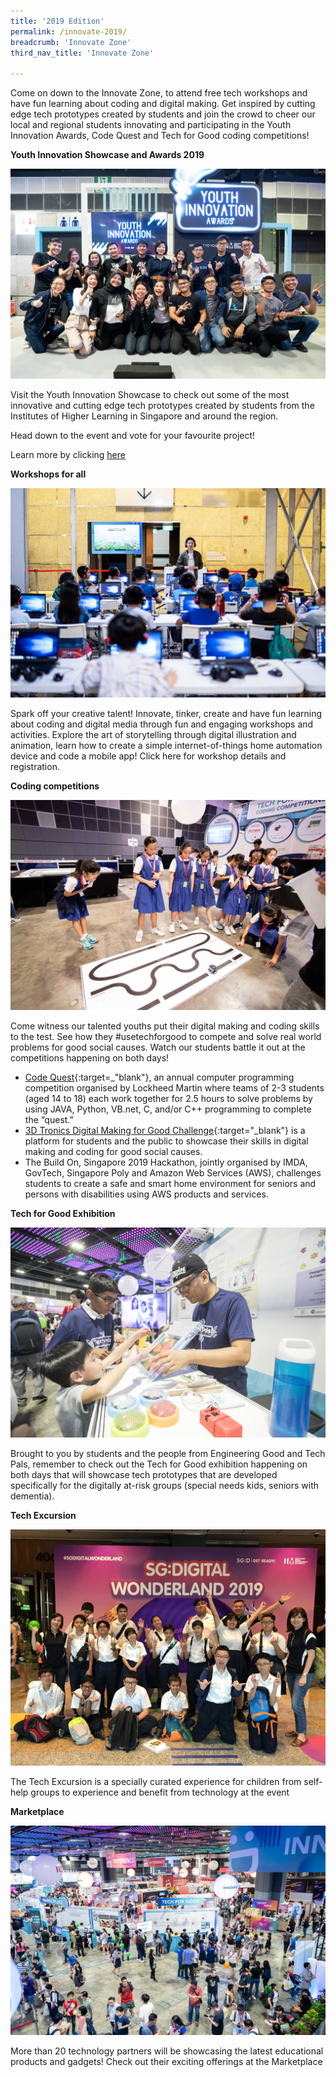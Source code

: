 ```yaml
---
title: '2019 Edition'
permalink: /innovate-2019/
breadcrumb: 'Innovate Zone'
third_nav_title: 'Innovate Zone'

---
```


Come on down to the Innovate Zone, to attend free tech workshops and have fun learning about coding and digital making. Get inspired by cutting edge tech prototypes created by students and join the crowd to cheer our local and regional students innovating and participating in the Youth Innovation Awards, Code Quest and Tech for Good coding competitions!

**Youth Innovation Showcase and Awards 2019**

![1](/images/innovate/yia/yia-1.jpg)

Visit the Youth Innovation Showcase to check out some of the most innovative and cutting edge tech prototypes created by students from the Institutes of Higher Learning in Singapore and around the region. 

Head down to the event and vote for your favourite project!

Learn more by clicking [here](/innovate/youth-innovation-awards/)

**Workshops for all**

![2](/images/innovate/innovate1.jpg)

Spark off your creative talent! Innovate, tinker, create and have fun learning about coding and digital media through fun and engaging workshops and activities. Explore the art of storytelling through digital illustration and animation, learn how to create a simple internet-of-things home automation device and code a mobile app! Click here for workshop details and registration. 

**Coding competitions**

![3](/images/innovate/innovate2.jpg)

Come witness our talented youths put their digital making and coding skills to the test. See how they #usetechforgood to compete and solve real world problems for good social causes. Watch our students battle it out at the competitions happening on both days!

* [Code Quest](https://www.lockheedmartin.com/en-us/who-we-are/communities/codequest.html){:target=_"blank"}, an annual computer programming competition organised by Lockheed Martin where teams of 2-3 students (aged 14 to 18) each work together for 2.5 hours to solve problems by using JAVA, Python, VB.net, C, and/or C++ programming to complete the “quest.”<br>
* [3D Tronics Digital Making for Good Challenge](https://www.3d-tronics.com/){:target="_blank"} is a platform for students and the public to showcase their skills in digital making and coding for good social causes.<br>
* The Build On, Singapore 2019 Hackathon, jointly organised by IMDA, GovTech, Singapore Poly and Amazon Web Services (AWS), challenges students to create a safe and smart home environment for seniors and persons with disabilities using AWS products and services.<br>

**Tech for Good Exhibition**

![4](/images/innovate/innovate3.jpg)

Brought to you by students and the people from Engineering Good and Tech Pals, remember to check out the Tech for Good exhibition happening on both days that will showcase tech prototypes that are developed specifically for the digitally at-risk groups (special needs kids, seniors with dementia).

**Tech Excursion**

![5](/images/innovate/innovate6.jpg)

The Tech Excursion is a specially curated experience for children from self-help groups to experience and benefit from technology at the event

**Marketplace**

![6](/images/innovate/innovate5.jpg)

More than 20 technology partners will be showcasing the latest educational products and gadgets! Check out their exciting offerings at the Marketplace
